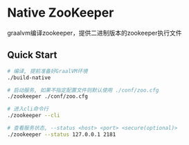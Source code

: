 # Native ZooKeeper

graalvm编译zookeeper，提供二进制版本的zookeeper执行文件

## Quick Start

```bash
# 编译, 提前准备好GraalVM环境
./build-native

# 启动服务, 如果不指定配置文件则默认使用 ./conf/zoo.cfg
./zookeeper ./conf/zoo.cfg

# 进入cli命令行
./zookeeper --cli

# 查看服务状态, --status <host> <port> <secure(optional)>
./zookeeper --status 127.0.0.1 2181

```
